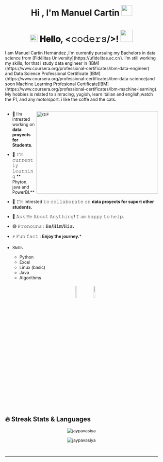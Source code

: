 <h1 align="center">Hi , I'm Manuel Cartin <img src="https://media.giphy.com/media/hvRJCLFzcasrR4ia7z/giphy.gif" width="35"></h1>

 
</h1>
<h1 align="center">
  <img src="GIF/Earth.gif" width="24px">
  𝐇𝐞𝐥𝐥𝐨, &lt;𝚌𝚘𝚍𝚎𝚛𝚜/&gt;!
  <img src="GIF/Hi.gif" width="40px" />
</h1>
I am Manuel Cartín Hernández ,I'm currently pursuing my Bachelors in data science from [Fidélitas University](https://ufidelitas.ac.cr/). i'm still working my skills, for that i study data engineer in [IBM] (https://www.coursera.org/professional-certificates/ibm-data-engineer)  and Data Science Professional Certificate [IBM] (https://www.coursera.org/professional-certificates/ibm-data-science)and soon Machine Learning Profesional Certificate[IBM] (https://www.coursera.org/professional-certificates/ibm-machine-learning). My hobbies is related to simracing, yugioh, learn italian and english,watch the F1, and any motorsport. i like the coffe and the cats. 
<br/>
<br/>

<p><img align="right" top="500" height="270" width="400" alt="GIF" src="https://github.com/sharif-islam96403/sharif-islam96403/blob/main/CatCode.gif">
</td>
<td width="50%" align="left">


- 🔭 I’m intrested working on **data proyects for Students.**
- 🌱 𝙸’𝚖 𝚌𝚞𝚛𝚛𝚎𝚗𝚝𝚕𝚢 𝚕𝚎𝚊𝚛𝚗𝚒𝚗𝚐 ** Phyton, java and PowerBI.**
- 👯 𝙸’𝚖 intrested 𝚝𝚘 𝚌𝚘𝚕𝚕𝚊𝚋𝚘𝚛𝚊𝚝𝚎 𝚘𝚗 **data proyects for suport other students.**
- 💬 𝙰𝚜𝚔 𝙼𝚎 𝙰𝚋𝚘𝚞𝚝 𝙰𝚗𝚢𝚝𝚑𝚒𝚗𝚐! 𝙸 𝚊𝚖 𝚑𝚊𝚙𝚙𝚢 𝚝𝚘 𝚑𝚎𝚕𝚙.
- 😄 𝙿𝚛𝚘𝚗𝚘𝚞𝚗𝚜 : **𝙷𝚎/𝙷𝚒𝚖/𝙷𝚒𝚜.**
- ⚡ 𝙵𝚞𝚗 𝚏𝚊𝚌𝚝 : **Enjoy the journey.***
- Skills
  - Python
  - Excel
  - Linux (basic)
  - Java
  - Algorithms
 
  <p align="center">
	<img width="10%" style="padding:5px" src="https://img.icons8.com/color/144/000000/java-coffee-cup-logo.png"/>
	<img width="10%" style="padding:5px" src="https://img.icons8.com/color/144/000000/python.png"/>
</p>

## 🔥 Streak Stats & Languages
<p align="center"><img src="https://github-readme-streak-stats.herokuapp.com/?user=ManuelCartin&theme=algolia" alt="jaypavasiya" /></p>
<p align="center"><img src="https://github-readme-stats.vercel.app/api/top-langs/?username=ManuelCartin&theme=algolia&layout=compact" alt="jaypavasiya" /></p>

<br>
<hr/>

<br/>
<br/>

